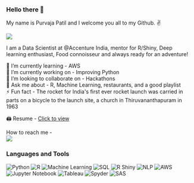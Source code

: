 ### Hello there 👋

My name is Purvaja Patil and I welcome you all to my Github. ✌️

![](https://komarev.com/ghpvc/?username=purvajapatil&color=blueviolet&style=plastic)

I am a Data Scientist at @Accenture India, mentor for R/Shiny, Deep learning enthusiast, Food connoisseur and always ready for an adventure!

🌱 I’m currently learning - AWS <br/>
🔭 I’m currently working on - Improving Python <br/>
👯 I’m looking to collaborate on - Hackathons <br/>
💬 Ask me about - R, Machine Learning, restaurants, and a good playlist <br/>
⚡️ Fun fact - The rocket for India's first ever rocket launch was carried in parts on a bicycle to the launch site, a church in Thiruvananthapuram in 1963 <br/>

🖨 Resume - [Click to view](https://drive.google.com/file/d/1O3O4hIQiaoHdxGIF0MyWG9nv46_tzHsu/view?usp=sharing)

How to reach me - <br/>
[![](https://img.shields.io/badge/LinkedIn?style=for-the-badge&logo=linkedin&logoColor=white)](https://www.linkedin.com/in/purvajapatil/)

### Languages and Tools

  <img alt="Python" src="https://img.shields.io/badge/Python-HexColor?style=for-the-page&logoColor=white&color=blue" />
  <img alt="R" src="https://img.shields.io/badge/R-HexColor?style=for-the-page&logoColor=white&color=blue" />
  <img alt="Machine Learning" src="https://img.shields.io/badge/Machine Learning-HexColor?style=for-the-page&logoColor=white&color=blue" />
  <img alt="SQL" src="https://img.shields.io/badge/SQL-HexColor?style=for-the-page&logoColor=white&color=blue" />
  <img alt="R Shiny" src="https://img.shields.io/badge/R Shiny-HexColor?style=for-the-page&logoColor=white&color=blue" />
  <img alt="NLP" src="https://img.shields.io/badge/NLP-HexColor?style=for-the-page&logoColor=white&color=blue" />
  <img alt="AWS" src="https://img.shields.io/badge/AWS-HexColor?style=for-the-page&logoColor=white&color=blue" />
  <img alt="Jupyter Notebook" src="https://img.shields.io/badge/Jupyter Notebook-HexColor?style=for-the-page&logoColor=white&color=blue" />
  <img alt="Tableau" src="https://img.shields.io/badge/Tableau-HexColor?style=for-the-page&logoColor=white&color=blue" />
  <img alt="Spyder" src="https://img.shields.io/badge/Spyder-HexColor?style=for-the-page&logoColor=white&color=blue" />
  <img alt="SAS" src="https://img.shields.io/badge/SAS-HexColor?style=for-the-page&logoColor=white&color=blue" />

